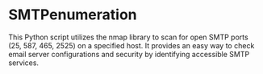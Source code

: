 # SMTPenumeration
This Python script utilizes the nmap library to scan for open SMTP ports (25, 587, 465, 2525) on a specified host. It provides an easy way to check email server configurations and security by identifying accessible SMTP services.

